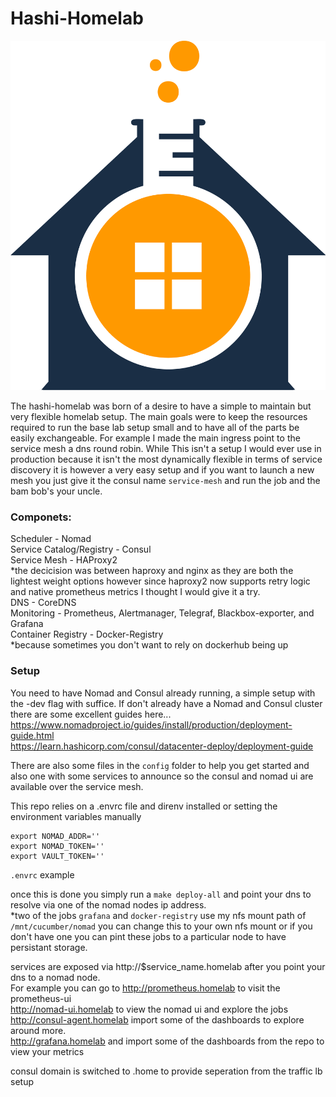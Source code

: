 # Hashi-Homelab
![hashi-homelab-logo](/homelab.png)

The hashi-homelab was born of a desire to have a simple to maintain but very flexible homelab setup. The main goals were to keep the resources required to run the base lab setup small and to have all of the parts be easily exchangeable. For example I made the main ingress point to the service mesh a dns round robin. While This isn't a setup I would ever use in production because it isn't the most dynamically flexible in terms of service discovery it is however a very easy setup and if you want to launch a new mesh you just give it the consul name `service-mesh` and run the job and the bam bob's your uncle.

### Componets:

Scheduler - Nomad  
Service Catalog/Registry - Consul  
Service Mesh - HAProxy2  
*the decicision was between haproxy and nginx as they are both the lightest weight options however since haproxy2 now supports retry logic and native prometheus metrics I thought I would give it a try.  
DNS - CoreDNS  
Monitoring - Prometheus, Alertmanager, Telegraf, Blackbox-exporter, and Grafana  
Container Registry - Docker-Registry  
*because sometimes you don't want to rely on dockerhub being up  

### Setup

You need to have Nomad and Consul already running, a simple setup with the -dev flag with suffice. If don't already have a Nomad and Consul cluster there are some excellent guides here...  
https://www.nomadproject.io/guides/install/production/deployment-guide.html  
https://learn.hashicorp.com/consul/datacenter-deploy/deployment-guide  

There are also some files in the `config` folder to help you get started and also one with some services to announce so the consul and nomad ui are available over the service mesh.

This repo relies on a .envrc file and direnv installed or setting the environment variables manually
```
export NOMAD_ADDR=''
export NOMAD_TOKEN=''
export VAULT_TOKEN=''
```
`.envrc` example

once this is done you simply run a `make deploy-all` and point your dns to resolve via one of the nomad nodes ip address.  
*two of the jobs `grafana` and `docker-registry` use my nfs mount path of `/mnt/cucumber/nomad` you can change this to your own nfs mount or if you don't have one you can pint these jobs to a particular node to have persistant storage.  

services are exposed via http://$service_name.homelab after you point your dns to a nomad node.  
For example you can go to http://prometheus.homelab to visit the prometheus-ui  
http://nomad-ui.homelab to view the nomad ui and explore the jobs  
http://consul-agent.homelab import some of the dashboards to explore around more.  
http://grafana.homelab and import some of the dashboards from the repo to view your metrics  



consul domain is switched to .home to provide seperation from the traffic lb setup 
